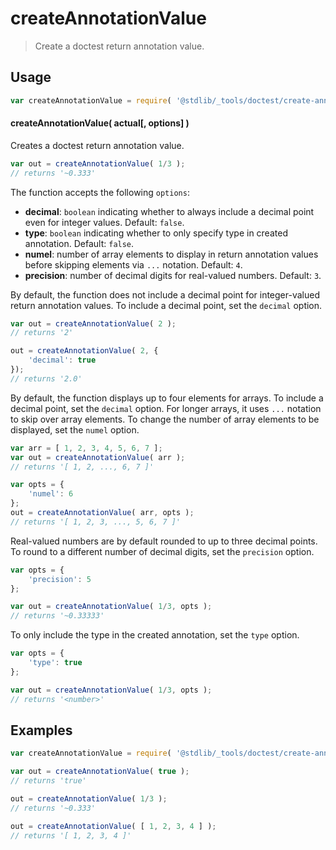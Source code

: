 <!--

@license Apache-2.0

Copyright (c) 2018 The Stdlib Authors.

Licensed under the Apache License, Version 2.0 (the "License");
you may not use this file except in compliance with the License.
You may obtain a copy of the License at

   http://www.apache.org/licenses/LICENSE-2.0

Unless required by applicable law or agreed to in writing, software
distributed under the License is distributed on an "AS IS" BASIS,
WITHOUT WARRANTIES OR CONDITIONS OF ANY KIND, either express or implied.
See the License for the specific language governing permissions and
limitations under the License.

-->

# createAnnotationValue

> Create a doctest return annotation value.

<section class="usage">

## Usage

```javascript
var createAnnotationValue = require( '@stdlib/_tools/doctest/create-annotation-value' );
```

#### createAnnotationValue( actual\[, options] )

Creates a doctest return annotation value.

```javascript
var out = createAnnotationValue( 1/3 );
// returns '~0.333'
```

The function accepts the following `options`:

-   **decimal**: `boolean` indicating whether to always include a decimal point even for integer values. Default: `false`.
-   **type**: `boolean` indicating whether to only specify type in created annotation. Default: `false`.
-   **numel**: number of array elements to display in return annotation values before skipping elements via `...` notation. Default: `4`.
-   **precision**: number of decimal digits for real-valued numbers. Default: `3`.

By default, the function does not include a decimal point for integer-valued return annotation values. To include a decimal point, set the `decimal` option.

```javascript
var out = createAnnotationValue( 2 );
// returns '2'

out = createAnnotationValue( 2, {
    'decimal': true
});
// returns '2.0'
```

By default, the function displays up to four elements for arrays. To include a decimal point, set the `decimal` option. For longer arrays, it uses `...` notation to skip over array elements. To change the number of array elements to be displayed, set the `numel` option.

```javascript
var arr = [ 1, 2, 3, 4, 5, 6, 7 ];
var out = createAnnotationValue( arr );
// returns '[ 1, 2, ..., 6, 7 ]'

var opts = {
    'numel': 6
};
out = createAnnotationValue( arr, opts );
// returns '[ 1, 2, 3, ..., 5, 6, 7 ]'
```

Real-valued numbers are by default rounded to up to three decimal points. To round to a different number of decimal digits, set the `precision` option.

```javascript
var opts = {
    'precision': 5
};

var out = createAnnotationValue( 1/3, opts );
// returns '~0.33333'
```

To only include the type in the created annotation, set the `type` option.

```javascript
var opts = {
    'type': true
};

var out = createAnnotationValue( 1/3, opts );
// returns '<number>'
```

</section>

<!-- /.usage -->

<section class="notes">

</section>

<!-- /.notes -->

<section class="examples">

## Examples

<!-- eslint no-undef: "error" -->

```javascript
var createAnnotationValue = require( '@stdlib/_tools/doctest/create-annotation-value' );

var out = createAnnotationValue( true );
// returns 'true'

out = createAnnotationValue( 1/3 );
// returns '~0.333'

out = createAnnotationValue( [ 1, 2, 3, 4 ] );
// returns '[ 1, 2, 3, 4 ]'
```

</section>

<!-- /.examples -->

<!-- Section for related `stdlib` packages. Do not manually edit this section, as it is automatically populated. -->

<section class="related">

</section>

<!-- /.related -->

<!-- Section for all links. Make sure to keep an empty line after the `section` element and another before the `/section` close. -->

<section class="links">

</section>

<!-- /.links -->
